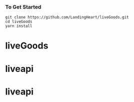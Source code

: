 ### To Get Started

```
git clone https://github.com/LandingHeart/liveGoods.git
cd liveGoods
yarn install

```
# liveGoods
# liveapi
# liveapi

